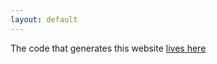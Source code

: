 ```yaml
---
layout: default
---
```


The code that generates this website [lives here](https://github.com/dewetblomerus/pages-jekyll-example)
